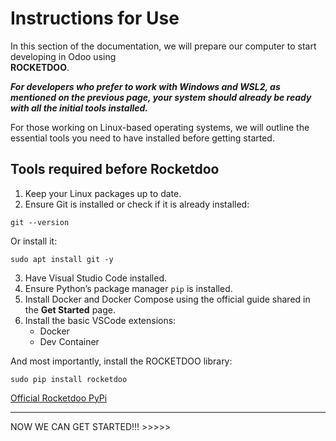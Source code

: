 # Instructions for Use

In this section of the documentation, we will prepare our computer to start developing in Odoo using  
**ROCKETDOO**.

***For developers who prefer to work with Windows and WSL2, as mentioned on the previous page, your system should already be ready with all the initial tools installed.***

For those working on Linux-based operating systems, we will outline the essential tools you need to have installed before getting started.

## Tools required before Rocketdoo

1. Keep your Linux packages up to date.
2. Ensure Git is installed or check if it is already installed:

~~~
git --version
~~~

Or install it:

~~~
sudo apt install git -y
~~~

3. Have Visual Studio Code installed.  
4. Ensure Python’s package manager `pip` is installed.  
5. Install Docker and Docker Compose using the official guide shared in the **Get Started** page.  
6. Install the basic VSCode extensions:
    - Docker
    - Dev Container

And most importantly, install the ROCKETDOO library:

~~~
sudo pip install rocketdoo
~~~

<a href="https://pypi.org/project/rocketdoo/" target=" blank">Official Rocketdoo PyPi</a>

---

NOW WE CAN GET STARTED!!! >>>>>
